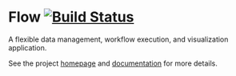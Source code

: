Flow [![Build Status](https://travis-ci.org/Kitware/flow.png?branch=master)](https://travis-ci.org/Kitware/flow)
===========

A flexible data management, workflow execution, and visualization application.

See the project [homepage](http://www.tangelohub.org/tangelohub/) and
[documentation](http://tangelohub.readthedocs.org) for more details.
